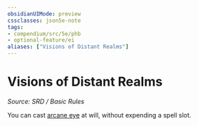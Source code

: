 ```yaml
---
obsidianUIMode: preview
cssclasses: json5e-note
tags:
- compendium/src/5e/phb
- optional-feature/ei
aliases: ["Visions of Distant Realms"]
---
```

# Visions of Distant Realms
*Source: SRD / Basic Rules* 

You can cast [arcane eye](arcane-eye.md) at will, without expending a spell slot.
